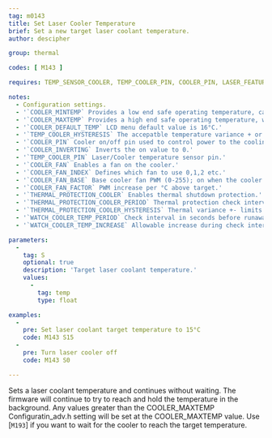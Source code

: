```yaml
---
tag: m0143
title: Set Laser Cooler Temperature
brief: Set a new target laser coolant temperature.
author: descipher

group: thermal

codes: [ M143 ]

requires: TEMP_SENSOR_COOLER, TEMP_COOLER_PIN, COOLER_PIN, LASER_FEATURE

notes:
  - Configuration settings.
  - '`COOLER_MINTEMP` Provides a low end safe operating temperature, cannot be lower than 1°C. CO2 lasers tubes can be damaged with values less than 15°C.'
  - '`COOLER_MAXTEMP` Provides a high end safe operating temperature, when breached the system will shutdown if `THERMAL_PROTECTION_COOLER` is defined. CO2 laser tube life degrades exponentially at temperatures above 24°C.'
  - '`COOLER_DEFAULT_TEMP` LCD menu default value is 16°C.'
  - '`TEMP_COOLER_HYSTERESIS` The accepatble temperature variance + or - to the target.'
  - '`COOLER_PIN` Cooler on/off pin used to control power to the cooling element.'
  - '`COOLER_INVERTING` Inverts the on value to 0.'
  - '`TEMP_COOLER_PIN` Laser/Cooler temperature sensor pin.'
  - '`COOLER_FAN` Enables a fan on the cooler.'
  - '`COOLER_FAN_INDEX` Defines which fan to use 0,1,2 etc.'
  - '`COOLER_FAN_BASE` Base cooler fan PWM (0-255); on when the cooler is enabled.'
  - '`COOLER_FAN_FACTOR` PWM increase per °C above target.'
  - '`THERMAL_PROTECTION_COOLER` Enables thermal shutdown protection.'
  - '`THERMAL_PROTECTION_COOLER_PERIOD` Thermal protection check interval in seconds.'
  - '`THERMAL_PROTECTION_COOLER_HYSTERESIS` Thermal variance +- limits check interval.'
  - '`WATCH_COOLER_TEMP_PERIOD` Check interval in seconds before runaway condition shutdown.'
  - '`WATCH_COOLER_TEMP_INCREASE` Allowable increase during check interval.'

parameters:
  -
    tag: S
    optional: true
    description: 'Target laser coolant temperature.'
    values:
      -
        tag: temp
        type: float

examples:
  -
    pre: Set laser coolant target temperature to 15°C
    code: M143 S15
  -
    pre: Turn laser cooler off
    code: M143 S0

---
```


Sets a laser coolant temperature and continues without waiting. The firmware will continue to try to reach and hold the temperature in the background.
Any values greater than the COOLER_MAXTEMP Configuratin_adv.h setting will be set at the COOLER_MAXTEMP value.
Use [`M193`] if you want to wait for the cooler to reach the target temperature.

